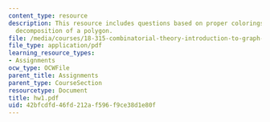 ```yaml
---
content_type: resource
description: This resource includes questions based on proper colorings, and acute
  decomposition of a polygon.
file: /media/courses/18-315-combinatorial-theory-introduction-to-graph-theory-extremal-and-enumerative-combinatorics-spring-2005/42bfcdfd46fd212af596f9ce38d1e80f_hw1.pdf
file_type: application/pdf
learning_resource_types:
- Assignments
ocw_type: OCWFile
parent_title: Assignments
parent_type: CourseSection
resourcetype: Document
title: hw1.pdf
uid: 42bfcdfd-46fd-212a-f596-f9ce38d1e80f
---
```

